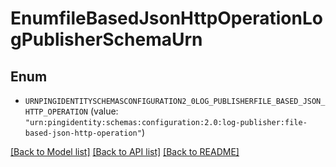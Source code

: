 # EnumfileBasedJsonHttpOperationLogPublisherSchemaUrn

## Enum


* `URNPINGIDENTITYSCHEMASCONFIGURATION2_0LOG_PUBLISHERFILE_BASED_JSON_HTTP_OPERATION` (value: `"urn:pingidentity:schemas:configuration:2.0:log-publisher:file-based-json-http-operation"`)


[[Back to Model list]](../README.md#documentation-for-models) [[Back to API list]](../README.md#documentation-for-api-endpoints) [[Back to README]](../README.md)


